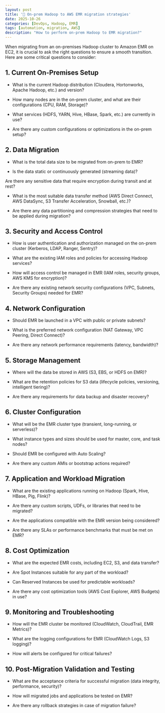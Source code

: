 ```yaml
---
layout: post
title: '🚀 On-prem Hadoop to AWS EMR migration strategies'
date: 2025-10-26
categories: [DevOps, Hadoop, EMR]
tags: [automation, migration, AWS]
description: "How to perform on-prem Hadoop to EMR migration?"
---
```


When migrating from an on-premises Hadoop cluster to Amazon EMR on EC2, it is crucial to ask the right questions to ensure a smooth transition. Here are some critical questions to consider:

## 1. Current On-Premises Setup

- What is the current Hadoop distribution (Cloudera, Hortonworks, Apache Hadoop, etc.) and version?

- How many nodes are in the on-prem cluster, and what are their configurations (CPU, RAM, Storage)?

- What services (HDFS, YARN, Hive, HBase, Spark, etc.) are currently in use?

- Are there any custom configurations or optimizations in the on-prem setup?

## 2. Data Migration

- What is the total data size to be migrated from on-prem to EMR?

- Is the data static or continuously generated (streaming data)?

Are there any sensitive data that require encryption during transit and at rest?

- What is the most suitable data transfer method (AWS Direct Connect, AWS DataSync, S3 Transfer Acceleration, Snowball, etc.)?

- Are there any data partitioning and compression strategies that need to be applied during migration?

## 3. Security and Access Control

- How is user authentication and authorization managed on the on-prem cluster (Kerberos, LDAP, Ranger, Sentry)?

- What are the existing IAM roles and policies for accessing Hadoop services?

- How will access control be managed in EMR (IAM roles, security groups, AWS KMS for encryption)?

- Are there any existing network security configurations (VPC, Subnets, Security Groups) needed for EMR?

## 4. Network Configuration

- Should EMR be launched in a VPC with public or private subnets?

- What is the preferred network configuration (NAT Gateway, VPC Peering, Direct Connect)?

- Are there any network performance requirements (latency, bandwidth)?

## 5. Storage Management

- Where will the data be stored in AWS (S3, EBS, or HDFS on EMR)?

- What are the retention policies for S3 data (lifecycle policies, versioning, intelligent tiering)?

- Are there any requirements for data backup and disaster recovery?

## 6. Cluster Configuration

- What will be the EMR cluster type (transient, long-running, or serverless)?

- What instance types and sizes should be used for master, core, and task nodes?

- Should EMR be configured with Auto Scaling?

- Are there any custom AMIs or bootstrap actions required?

## 7. Application and Workload Migration

- What are the existing applications running on Hadoop (Spark, Hive, HBase, Pig, Flink)?

- Are there any custom scripts, UDFs, or libraries that need to be migrated?

- Are the applications compatible with the EMR version being considered?

- Are there any SLAs or performance benchmarks that must be met on EMR?

## 8. Cost Optimization

- What are the expected EMR costs, including EC2, S3, and data transfer?

- Are Spot Instances suitable for any part of the workload?

- Can Reserved Instances be used for predictable workloads?

- Are there any cost optimization tools (AWS Cost Explorer, AWS Budgets) in use?

## 9. Monitoring and Troubleshooting

- How will the EMR cluster be monitored (CloudWatch, CloudTrail, EMR Metrics)?

- What are the logging configurations for EMR (CloudWatch Logs, S3 logging)?

- How will alerts be configured for critical failures?

## 10. Post-Migration Validation and Testing

- What are the acceptance criteria for successful migration (data integrity, performance, security)?

- How will migrated jobs and applications be tested on EMR?

- Are there any rollback strategies in case of migration failure?
